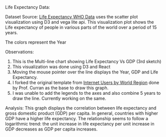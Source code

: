 Life Expectancy Data:

Dataset Source: [Life Expectancy WHO Data](https://gist.github.com/aishwarya8615/89d9f36fc014dea62487f7347864d16a) uses the scatter plot visualization using D3 and vega lite api.
This visualization plot shows the Life expectancy of people in various parts of the world over a period of 15 years.

The colors represent the Year


Observations: 
1. This is the Multi-line chart showing Life Expectancy Vs GDP (3rd sketch)
2. This visualization was done using D3 and React
3. Moving the mouse pointer over the line displays the Year, GDP and Life Expectancy.
4. I forked the original template from [Internet Users by World Region](https://beta.vizhub.com/curran/056c79bd1b064c4bba053157f0434249) done by Prof. Curran as the base to draw this graph.
5. I was unable to add the legends to the axes and also combine 5 years to draw the line. Currently working on the same.

Analysis:	This graph displays the correlation between life expectancy and gross domestic product (GDP) per capita. In general, countries with higher GDP have a higher life expectancy. The relationship seems to follow a logarithmic trend: the unit increase in life expectancy per unit increase in GDP decreases as GDP per capita increases.